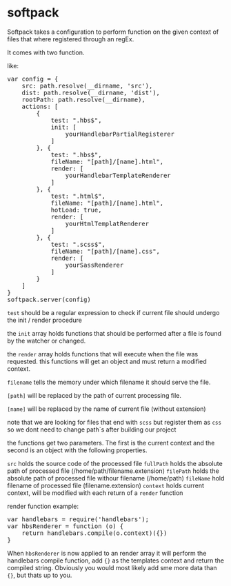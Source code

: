 # softpack

Softpack takes a configuration to perform function on the given context of files that where registered through an regEx.

It comes with two function.

like:
<pre>
var config = {
    src: path.resolve(__dirname, 'src'),
    dist: path.resolve(__dirname, 'dist'),
    rootPath: path.resolve(__dirname),
    actions: [
        {
            test: ".hbs$",
            init: [
                yourHandlebarPartialRegisterer
            ]
        }, {
            test: ".hbs$",
            fileName: "[path]/[name].html",
            render: [
                yourHandlebarTemplateRenderer
            ]
        }, {
            test: ".html$",
            fileName: "[path]/[name].html",
            hotLoad: true,
            render: [
                yourHtmlTemplatRenderer
            ]
        }, {
            test: ".scss$",
            fileName: "[path]/[name].css",
            render: [
                yourSassRenderer
            ]
        }
    ]
}
softpack.server(config)
</pre>

`test` should be a regular expression to check if current file should undergo the init / render procedure

the `init` array holds functions that should be performed after a file is found by the watcher or changed.

the `render` array holds functions that will execute when the file was requested.
this functions will get an object and must return a modified context.

`filename` tells the memory under which filename it should serve the file.

`[path]` will be replaced by the path of current processing file.

`[name]` will be replaced by the name of current file (without extension)

note that we are looking for files that end with `scss` but register them as `css` so we dont need to change path`s after building our project

the functions get two parameters. The first is the current context and the second is an object with the following properties.

`src`
holds the source code of the processed file
`fullPath`
holds the absolute path of processed file (/home/path/filename.extension)
`filePath`
holds the absolute path of processed file withour filename 
(/home/path)
`fileName`
hold filename of processed file (filename.extension)
`context`
holds current context, will be modified with each return of a `render` function

render function example:
<pre>
var handlebars = require('handlebars');
var hbsRenderer = function (o) {
    return handlebars.compile(o.context)({})
}
</pre>

When `hbsRenderer` is now applied to an render array it will perform the handlebars compile function,
add `{}` as the templates context and return the compiled string.
Obviously you would most likely add sme more data than `{}`, but thats up to you.

